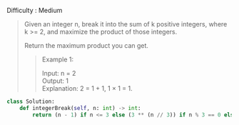 Difficulty : Medium 

>Given an integer n, break it into the sum of k positive integers, where k >= 2, and maximize the product of those integers.
>
>Return the maximum product you can get.
>
>>Example 1:  
>>
>>Input: n = 2  
>>Output: 1  
>>Explanation: 2 = 1 + 1, 1 × 1 = 1.

```python
class Solution:
    def integerBreak(self, n: int) -> int:
        return (n - 1) if n <= 3 else (3 ** (n // 3)) if n % 3 == 0 else (3 ** (n // 3 - 1) * 4) if n % 3 == 1 else (3 ** (n // 3) * 2)
```
